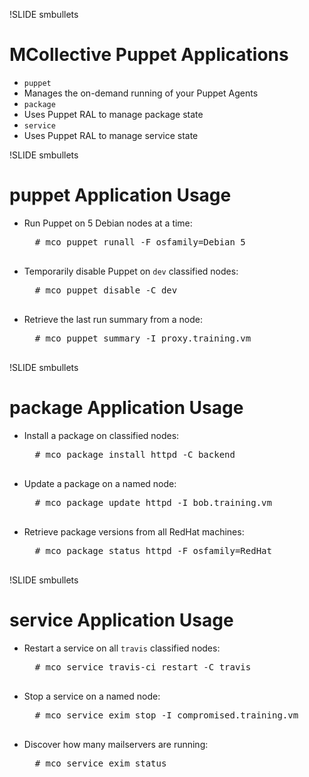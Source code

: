 !SLIDE smbullets
# MCollective Puppet Applications

* `puppet`
 * Manages the on-demand running of your Puppet Agents
* `package`
 * Uses Puppet RAL to manage package state
* `service`
 * Uses Puppet RAL to manage service state


!SLIDE smbullets
# puppet Application Usage

* Run Puppet on 5 Debian nodes at a time:

    <pre>
    # mco puppet runall -F osfamily=Debian 5
    </pre>

* Temporarily disable Puppet on `dev` classified nodes:

    <pre>
    # mco puppet disable -C dev
    </pre>

* Retrieve the last run summary from a node:

    <pre>
    # mco puppet summary -I proxy.training.vm
    </pre>


!SLIDE smbullets
# package Application Usage

* Install a package on classified nodes:

    <pre>
    # mco package install httpd -C backend
    </pre>

* Update a package on a named node:

    <pre>
    # mco package update httpd -I bob.training.vm
    </pre>

* Retrieve package versions from all RedHat machines:

    <pre>
    # mco package status httpd -F osfamily=RedHat
    </pre>


!SLIDE smbullets
# service Application Usage

* Restart a service on all `travis` classified nodes:

    <pre>
    # mco service travis-ci restart -C travis
    </pre>

* Stop a service on a named node:

    <pre>
    # mco service exim stop -I compromised.training.vm
    </pre>

* Discover how many mailservers are running:

    <pre>
    # mco service exim status
    </pre>
